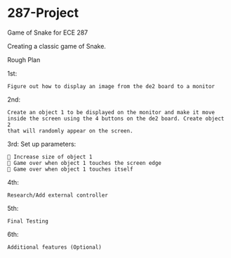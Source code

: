 # 287-Project
Game of Snake for ECE 287

Creating a classic game of Snake.

Rough Plan

1st: 

	Figure out how to display an image from the de2 board to a monitor

2nd: 

	Create an object 1 to be displayed on the monitor and make it move
	inside the screen using the 4 buttons on the de2 board. Create object 2
	that will randomly appear on the screen.

3rd: Set up parameters:

     Increase size of object 1
     Game over when object 1 touches the screen edge
     Game over when object 1 touches itself
    
4th: 

	Research/Add external controller

5th: 

	Final Testing

6th: 

	Additional features (Optional)
